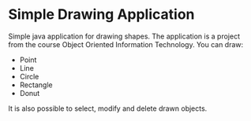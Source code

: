 # Simple Drawing Application
Simple java application for drawing shapes.
The application is a project from the course Object Oriented Information Technology.
You can draw:

* Point
* Line
* Circle
* Rectangle
* Donut

It is also possible to select, modify and delete drawn objects.


